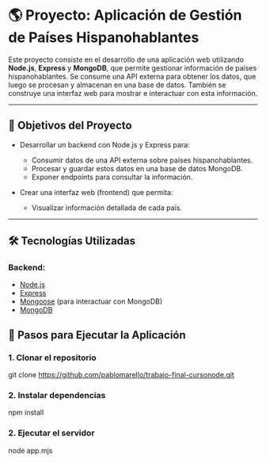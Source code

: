 # 🌎 Proyecto: Aplicación de Gestión de Países Hispanohablantes

Este proyecto consiste en el desarrollo de una aplicación web utilizando **Node.js**, **Express** y **MongoDB**, que permite gestionar información de países hispanohablantes. Se consume una API externa para obtener los datos, que luego se procesan y almacenan en una base de datos. También se construye una interfaz web para mostrar e interactuar con esta información.

---
## 🎯 Objetivos del Proyecto

- Desarrollar un backend con Node.js y Express para:
  - Consumir datos de una API externa sobre países hispanohablantes.
  - Procesar y guardar estos datos en una base de datos MongoDB.
  - Exponer endpoints para consultar la información.

- Crear una interfaz web (frontend) que permita:
  - Visualizar información detallada de cada país.

---
## 🛠️ Tecnologías Utilizadas

### Backend:
- [Node.js](https://nodejs.org/)
- [Express](https://expressjs.com/)
- [Mongoose](https://mongoosejs.com/) (para interactuar con MongoDB)
- [MongoDB](https://www.mongodb.com/)

## 🚀 Pasos para Ejecutar la Aplicación

### 1. Clonar el repositorio

git clone https://github.com/pablomarello/trabajo-final-cursonode.git


### 2. Instalar dependencias

npm install

### 2. Ejecutar el servidor

node app.mjs
